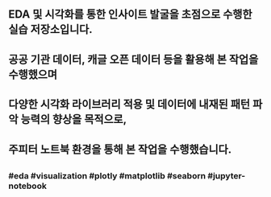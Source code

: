 ##
## EDA 및 시각화를 통한 인사이트 발굴을 초점으로 수행한 실습 저장소입니다.
## 공공 기관 데이터, 캐글 오픈 데이터 등을 활용해 본 작업을 수행했으며
## 다양한 시각화 라이브러리 적용 및 데이터에 내재된 패턴 파악 능력의 향상을 목적으로,
## 주피터 노트북 환경을 통해 본 작업을 수행했습니다.
##
### #eda #visualization #plotly #matplotlib #seaborn #jupyter-notebook
##
